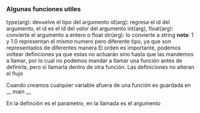 ### Algunas funciones utiles
type(arg): devuelve el tipo del argumento
id(arg): regresa el id del argumento, el id es el id del _valor_ del argumento
int(arg), float(arg): convierte el argumento a entero o float
str(arg): lo convierte a string
**nota**: 1 y 1.0 representan el mismo numero pero diferente tipo, ya que son representados de diferentes manera
El orden es importante, podemos voltear definciones ya que estas no actuarán sino hasta que las mandemos a llamar, por lo cual no podemos mandar a llamar una función antes de definirla, pero sí llamarla dentro de otra función. Las definiciones no alteran el flujo

Cuando creamos cualquier variable afuera de una función es guardada en __ main __

En la definción es el parametro, en la llamada es el argumento